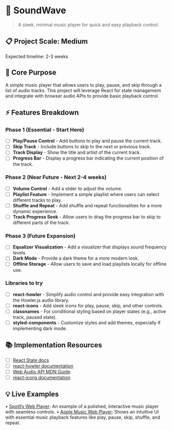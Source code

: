 # 🎯 SoundWave
> A sleek, minimal music player for quick and easy playback control.

## 📋 Project Scale: Medium
Expected timeline: 2-3 weeks

## 🎯 Core Purpose
A simple music player that allows users to play, pause, and skip through a list of audio tracks. This project will leverage React for state management and integrate with browser audio APIs to provide basic playback control.

## ⚡ Features Breakdown

### Phase 1 (Essential - Start Here)
- [ ] **Play/Pause Control** - Add buttons to play and pause the current track.
- [ ] **Skip Track** - Include buttons to skip to the next or previous track.
- [ ] **Track Display** - Show the title and artist of the current track.
- [ ] **Progress Bar** - Display a progress bar indicating the current position of the track.

### Phase 2 (Near Future - Next 2-4 weeks)
- [ ] **Volume Control** - Add a slider to adjust the volume.
- [ ] **Playlist Feature** - Implement a simple playlist where users can select different tracks to play.
- [ ] **Shuffle and Repeat** - Add shuffle and repeat functionalities for a more dynamic experience.
- [ ] **Track Progress Seek** - Allow users to drag the progress bar to skip to different parts of the track.

### Phase 3 (Future Expansion)
- [ ] **Equalizer Visualization** - Add a visualizer that displays sound frequency levels.
- [ ] **Dark Mode** - Provide a dark theme for a more modern look.
- [ ] **Offline Storage** - Allow users to save and load playlists locally for offline use.

### Libraries to try
- [ ] **react-howler** - Simplify audio control and provide easy integration with the Howler.js audio library.
- [ ] **react-icons** - Add sleek icons for play, pause, skip, and other controls.
- [ ] **classnames** - For conditional styling based on player states (e.g., active track, paused state).
- [ ] **styled-components** - Customize styles and add themes, especially if implementing dark mode.

## 📚 Implementation Resources
- [ ] [React State docs](https://react.dev/learn/state-a-component-s-memory)
- [ ] [react-howler documentation](https://www.npmjs.com/package/react-howler)
- [ ] [Web Audio API MDN Guide](https://developer.mozilla.org/en-US/docs/Web/API/Web_Audio_API)
- [ ] [react-icons documentation](https://react-icons.github.io/react-icons/)

## 💡 Live Examples
• [Spotify Web Player](https://open.spotify.com/): An example of a polished, interactive music player with seamless controls.
• [Apple Music Web Player](https://music.apple.com/): Shows an intuitive UI with essential music playback features like play, pause, skip, shuffle, and repeat.